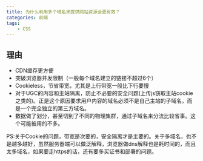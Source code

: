 ```yaml
---
title: 为什么利用多个域名来提供网站资源会更有效？
categories: 前端
tags:
    - CSS
---
```


## 理由

- CDN缓存更方便
- 突破浏览器并发限制（一般每个域名建立的链接不超过6个）
- Cookieless，节省带宽，尤其是上行带宽一般比下行要慢
- 对于UGC的内容和主站隔离，防止不必要的安全问题(上传js窃取主站cookie之类的)。正是这个原因要求用户内容的域名必须不是自己主站的子域名，而是一个完全独立的第三方域名。
- 数据做了划分，甚至切到了不同的物理集群，通过子域名来分流比较省事。这个可能被用的不多。

PS:关于Cookie的问题，带宽是次要的，安全隔离才是主要的。关于多域名，也不是越多越好，虽然服务器端可以做泛解释，浏览器做dns解释也是耗时间的，而且太多域名，如果要走https的话，还有要多买证书和部署的问题。